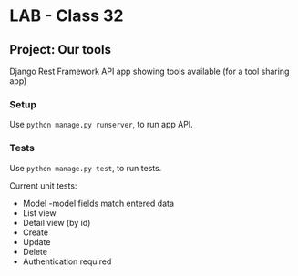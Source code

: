 # LAB - Class 32

## Project: Our tools
Django Rest Framework API app showing tools available (for a tool sharing app)

### Setup
Use `python manage.py runserver`, to run app API.


### Tests
Use `python manage.py test`, to run tests.

Current unit tests:
- Model -model fields match entered data
- List view
- Detail view (by id)
- Create
- Update
- Delete
- Authentication required
